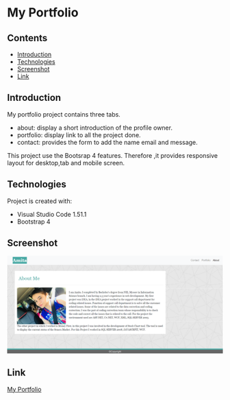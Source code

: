 # My Portfolio

## Contents

* [Introduction](#Introduction)
* [Technologies](#Technologies)
* [Screenshot](#Screenshot)
* [Link](#Link)

## Introduction

My portfolio project contains three tabs.

* about: display a short introduction of the profile owner.
* portfolio: display link to all the project done.
* contact: provides the form to add the name email and message.

This project use the Bootsrap 4 features. Therefore ,it provides responsive layout for desktop,tab and mobile screen.

## Technologies

Project is created with:

* Visual Studio Code 1.51.1
* Bootstrap 4

## Screenshot

![image](./asset/images/screenshot.png)
## Link

[My Portfolio](https://panwaramita.github.io/Amita_Portfolio/)
